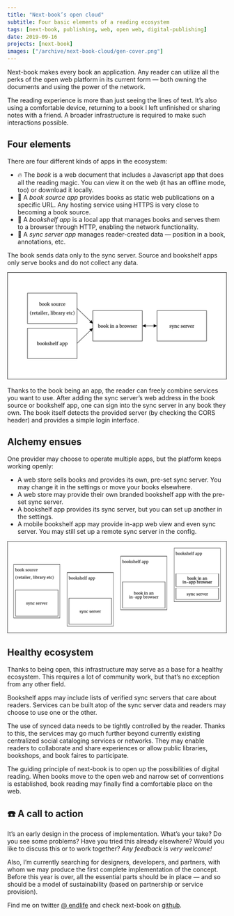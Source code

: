 ```yaml
---
title: "Next-book’s open cloud"
subtitle: Four basic elements of a reading ecosystem
tags: [next-book, publishing, web, open web, digital-publishing]
date: 2019-09-16
projects: [next-book]
images: ["/archive/next-book-cloud/gen-cover.png"]
---
```


Next-book makes every book an application. Any reader can utilize all the perks of the open web platform in its current form — both owning the documents and using the power of the network.

The reading experience is more than just seeing the lines of text. It’s also using a comfortable device, returning to a book I left unfinished or sharing notes with a friend. A broader infrastructure is required to make such interactions possible.


## Four elements

There are four different kinds of apps in the ecosystem:

- 🔥 The *book* is a web document that includes a Javascript app that does all the reading magic. You can view it on the web (it has an offline mode, too) or download it locally.
- 💨 A *book source app* provides books as static web publications on a specific URL. Any hosting service using HTTPS is very close to becoming a book source.
- 🍁 A *bookshelf app* is a local app that manages books and serves them to a browser through HTTP, enabling the network functionality. 
- 🌊 A *sync server app* manages reader-created data — position in a book, annotations, etc.

The book sends data only to the sync server. Source and bookshelf apps only serve books and do not collect any data.

![](infrastructure.svg "Schema of the infrastructure, fully described above.")

Thanks to the book being an app, the reader can freely combine services you want to use. After adding the sync server’s web address in the book source or bookshelf app, one can sign into the sync server in any book they own. The book itself detects the provided server (by checking the CORS header) and provides a simple login interface.


## Alchemy ensues

One provider may choose to operate multiple apps, but the platform keeps working openly:

- A web store sells books and provides its own, pre-set sync server. You may change it in the settings or move your books elsewhere.
- A web store may provide their own branded bookshelf app with the pre-set sync server.
- A bookshelf app provides its sync server, but you can set up another in the settings.
- A mobile bookshelf app may provide in-app web view and even sync server. You may still set up a remote sync server in the config.

![](combinations.svg "Schema of possible merged apps, fully described above.")


## Healthy ecosystem

Thanks to being open, this infrastructure may serve as a base for a healthy ecosystem. This requires a lot of community work, but that’s no exception from any other field.

Bookshelf apps may include lists of verified sync servers that care about readers. Services can be built atop of the sync server data and readers may choose to use one or the other.

The use of synced data needs to be tightly controlled by the reader. Thanks to this, the services may go much further beyond currently existing centralized social cataloging services or networks. They may enable readers to collaborate and share experiences or allow public libraries, bookshops, and book faires to participate.

The guiding principle of next-book is to open up the possibilities of digital reading. When books move to the open web and narrow set of conventions is established, book reading may finally find a comfortable place on the web.


## ☎️ A call to action 

It’s an early design in the process of implementation. What’s your take? Do you see some problems? Have you tried this already elsewhere? Would you like to discuss this or to work together? *Any feedback is very welcome!*

Also, I’m currently searching for designers, developers, and partners, with whom we may produce the first complete implementation of the concept. Before this year is over, all the essential parts should be in place — and so should be a model of sustainability (based on partnership or service provision). 

Find me on twitter [@ endlife](https://twitter.com/endlife) and check next-book on [github](https://github.com/next-book/).
